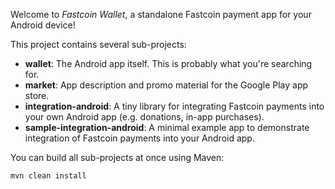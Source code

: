 Welcome to _Fastcoin Wallet_, a standalone Fastcoin payment app for your Android device!

This project contains several sub-projects:

 * __wallet__:
     The Android app itself. This is probably what you're searching for.
 * __market__:
     App description and promo material for the Google Play app store.
 * __integration-android__:
     A tiny library for integrating Fastcoin payments into your own Android app
     (e.g. donations, in-app purchases).
 * __sample-integration-android__:
     A minimal example app to demonstrate integration of Fastcoin payments into
     your Android app.

You can build all sub-projects at once using Maven:

`mvn clean install`
